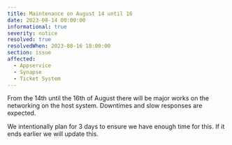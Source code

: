 ```yaml
---
title: Maintenance on August 14 until 16
date: 2023-08-14 00:00:00
informational: true
severity: notice
resolved: true
resolvedWhen: 2023-08-16 18:00:00
section: issue
affected:
  - Appservice
  - Synapse
  - Ticket System
---
```


From the 14th until the 16th of August there will be major works on the networking
on the host system. Downtimes and slow responses are expected.

We intentionally plan for 3 days to ensure we have enough time for this. If it ends
earlier we will update this.
